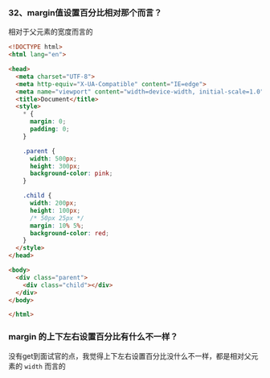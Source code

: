 ### 32、margin值设置百分比相对那个而言？
相对于父元素的宽度而言的

```html
<!DOCTYPE html>
<html lang="en">

<head>
  <meta charset="UTF-8">
  <meta http-equiv="X-UA-Compatible" content="IE=edge">
  <meta name="viewport" content="width=device-width, initial-scale=1.0">
  <title>Document</title>
  <style>
    * {
      margin: 0;
      padding: 0;
    }

    .parent {
      width: 500px;
      height: 300px;
      background-color: pink;
    }

    .child {
      width: 200px;
      height: 100px;
      /* 50px 25px */
      margin: 10% 5%;
      background-color: red;
    }
  </style>
</head>

<body>
  <div class="parent">
    <div class="child"></div>
  </div>
</body>

</html>
```


### margin 的上下左右设置百分比有什么不一样？
没有get到面试官的点，我觉得上下左右设置百分比没什么不一样，都是相对父元素的 `width` 而言的